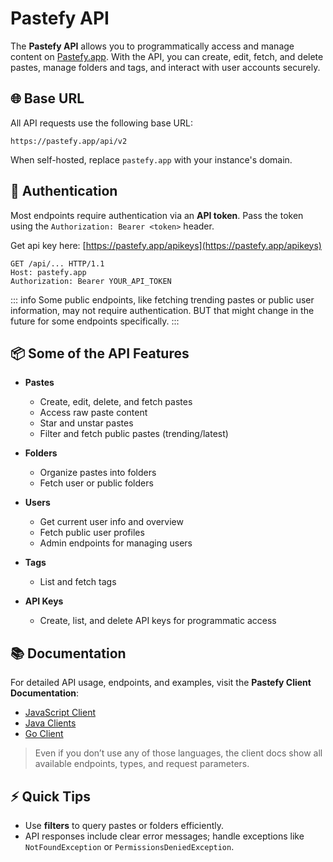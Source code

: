 # Pastefy API

The **Pastefy API** allows you to programmatically access and manage content on [Pastefy.app](https://pastefy.app). With the API, you can create, edit, fetch, and delete pastes, manage folders and tags, and interact with user accounts securely.

## 🌐 Base URL

All API requests use the following base URL:

```
https://pastefy.app/api/v2
```

When self-hosted, replace `pastefy.app` with your instance's domain.


## 🔑 Authentication

Most endpoints require authentication via an **API token**. Pass the token using the `Authorization: Bearer <token>` header.

Get api key here: [https://pastefy.app/apikeys](https://pastefy.app/apikeys)

```http
GET /api/... HTTP/1.1
Host: pastefy.app
Authorization: Bearer YOUR_API_TOKEN
```

::: info
Some public endpoints, like fetching trending pastes or public user information, may not require authentication. 
BUT that might change in the future for some endpoints specifically.
:::

## 📦 Some of the API Features

- **Pastes**
  - Create, edit, delete, and fetch pastes
  - Access raw paste content
  - Star and unstar pastes
  - Filter and fetch public pastes (trending/latest)

- **Folders**
  - Organize pastes into folders
  - Fetch user or public folders

- **Users**
  - Get current user info and overview
  - Fetch public user profiles
  - Admin endpoints for managing users

- **Tags**
  - List and fetch tags

- **API Keys**
  - Create, list, and delete API keys for programmatic access

## 📚 Documentation

For detailed API usage, endpoints, and examples, visit the **Pastefy Client Documentation**:

* [JavaScript Client](/api/clients/javascript.md)
* [Java Clients](/api/clients/java.md)
* [Go Client](/api/clients/go.md)

> Even if you don’t use any of those languages, the client docs show all available endpoints, types, and request parameters.


## ⚡ Quick Tips

* Use **filters** to query pastes or folders efficiently.
* API responses include clear error messages; handle exceptions like `NotFoundException` or `PermissionsDeniedException`.